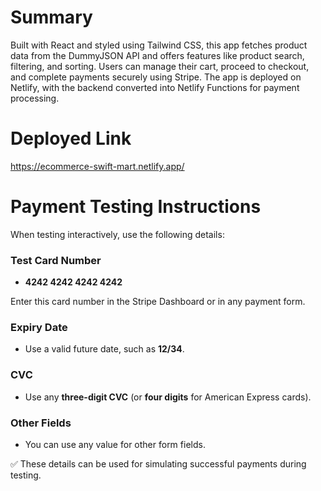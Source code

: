# Summary

Built with React and styled using Tailwind CSS, this app fetches product data from the DummyJSON API and offers features like product search, filtering, and sorting. Users can manage their cart, proceed to checkout, and complete payments securely using Stripe. The app is deployed on Netlify, with the backend converted into Netlify Functions for payment processing.

# Deployed Link

https://ecommerce-swift-mart.netlify.app/

# Payment Testing Instructions

When testing interactively, use the following details:

### Test Card Number
- **4242 4242 4242 4242**

Enter this card number in the Stripe Dashboard or in any payment form.

### Expiry Date
- Use a valid future date, such as **12/34**.

### CVC
- Use any **three-digit CVC** (or **four digits** for American Express cards).

### Other Fields
- You can use any value for other form fields.

✅ These details can be used for simulating successful payments during testing.
